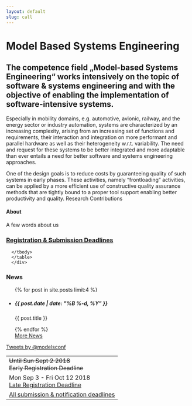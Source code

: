 ```yaml
---
layout: default
slug: call
---
```

<div class = "row">
 <div class="col-md-11" markdown="1">

# Model Based Systems Engineering 
## The competence field „Model-based Systems Engineering“ works intensively on the topic of software & systems engineering and with the objective of enabling the implementation of software-intensive systems.

Especially in mobility domains, e.g. automotive, avionic, railway, and the energy sector or industry automation, systems are characterized by an increasing complexity, arising from an increasing set of functions and requirements, their interaction and integration on more performant and parallel hardware as well as their heterogeneity w.r.t. variability. The need and request for these systems to be better integrated and more adaptable than ever entails a need for better software and systems engineering approaches.

One of the design goals is to reduce costs by guaranteeing quality of such systems in early phases. These activities, namely “frontloading” activities, can be applied by a more efficient use of constructive quality assurance methods that are tightly bound to a proper tool support enabling better productivity and quality.
Research Contributions

</div>
</div>
  <div class="row">
    <div class="col-xs-12">
      <!-- <img class="logo img-responsive" src="/assets/logos/models-logo.png" alt="models2018-logo" />
      <div class="flexslider">
      <ul class="slides" style="min-width: 6000px;">
        <li>
          <img src="/assets/copenhagen-pictures/opera-resized.jpg" />
        </li>
        
        <li>
          <img src="/assets/copenhagen-pictures/nyhavn3-resized.jpg" />
        </li>
        <li>
          <img src="/assets/copenhagen-pictures/tivoli-resized.jpg" />
        </li>
        <li>
          <img src="/assets/copenhagen-pictures/itu-outside-resized.jpg" />
        </li>
        
      </ul>
    </div> 
    </div>
  </div>


<div class="row">

 <div class="col-md-8" markdown="1">


<!--
## MODELS2018 has ended. 

Thank you for attending MODELS2018 and see you at MODELS2019.
<br>
<a href="https://docs.google.com/document/d/17NtpU-xfxGpbUtBpazfE8l_3ZnPj2dLUPppskYtCUJo/edit" target="_blank"> Link to slides from talks during MODELS 2018</a>. 
<br>
<a href ="https://dl.acm.org/citation.cfm?doid=3239372" target="_blank">Link to official proceedings</a>


<!--
<h4> Events @ MODELS 2018 </h4>
* Research conference: on [Model Driven Engineering Languages and Systems](https://modelsconf2018.github.io/calls/call/)
* Industry activities: [Industry Day](https://modelsconf2018.github.io/program/industryday/), [Industry program overview (8 events)](https://modelsconf2018.github.io/program/industry-overview/), [Practice and Innovation Track](https://modelsconf2018.github.io/calls/call/#practice-and-innovation-track), and Exhibition
* Collocated: 
  * [SAM2018 - Languages, Methods, and Tools for Systems Engineering](http://sdl-forum.org/Events/SAM2018/index.htm)
  * [xtUML Days @ MODELS](https://xtuml.org/xtuml-days-2018-copenhagen/)
  * [MBSE Meeting @ MODELS](https://modelsconf2018.github.io/program/mbse/)

Unless explicitly marked as &quot;invitation only&quot;, all events are accessible by both academic and industrial participants who are registered on the given days.
-->

#### About
<p class="text-justify">

A few words about us 

</p>

</div>

<div class="col-md-4">
    <div class="panel panel-primary">
      <div class="panel-heading">
         <h3 class="panel-title">
             <a href="https://modelsconf2018.github.io/calls/important-dates" >Registration & Submission Deadlines</a> <span class="pull-right"> 
                                <!-- <span class="glyphicon glyphicon-globe"></span>-->
                                <!--<span class="glyphicon glyphicon-time"></span>-->
                                <!--AoE (UTC-12)-->
                              </span> <br />
       </h3>
      </div>
	     <table class="table table-hover">
      <tbody>
       <tr class="clickable-row" data-href="url://registration">
	      <td> <del>Until Sun Sept 2 2018</del> <br /><del>Early Registration Deadline</del></td>
      </tr>
      <tr class="clickable-row" data-href="url://registration">
	      <td> Mon Sep 3 - Fri Oct 12 2018<br /><a href="/registration">Late Registration Deadline</a></td>
      </tr>     
      <tr class="clickable-row" data-href="url://calls/important-dates">
	      <td> <a href="/calls/important-dates"> All submission & notification deadlines </a> </td>
      </tr>
	
      </tbody>
      </table>
      </div>
   </div>
<div class="col-md-4">
    <div class="panel panel-primary">
      <div class="panel-heading">
        <h3 class="panel-title">News</h3>
      </div>
      <ul class="list-group">
        {% for post in site.posts limit:4 %}
        <li class="list-group-item">
          <h5 class="list-group-item-heading">{{ post.date | date: "%B %-d, %Y" }}</h5>
          <p class="list-group-item-text">{{ post.title }}</p>
        </li>
        {% endfor %}
        <div class="panel-footer text-left">
        <a href="/news">More News</a>
        </div>
      </ul>

  </div>
  <a class="twitter-timeline" data-lang="en" data-width="400" data-height="400" href="https://twitter.com/modelsconf">Tweets by @modelsconf</a> <script async src="//platform.twitter.com/widgets.js" charset="utf-8"></script>
 </div>
</div>


